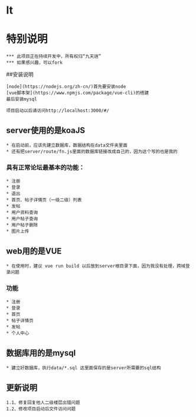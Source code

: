 # lt
# 特别说明
````
*** 此项目正在持续开发中，所有权归“九天逍”
*** 如果感兴趣，可以fork
````

##安装说明
````
[node](https://nodejs.org/zh-cn/)首先要安装node
[vue脚本架](https://www.npmjs.com/package/vue-cli)的搭建
最后安装mysql

项目启动以后请访问http://localhost:3000/#/
````
## server使用的是koaJS
````````````````````
* 在启动前，应该先建立数据库，数据结构在data文件夹里面
* 还有把server/route/fn.js里面的数据库链接改成自己的，因为这个写的也是我的
````````````````````
### 具有正常论坛最基本的功能：
````````````````````
* 注册
* 登录
* 退出
* 首页、帖子详情页（一级二级）列表
* 发帖
* 用户资料查询
* 用户帖子查询
* 用户帖子删除
* 图片上传
````````````````````
## web用的是VUE 
````````````````````
* 在使用时，建议 vue run build 以后放到server根目录下面，因为我没有处理，跨域登录问题
````````````````````
### 功能
````````````````````
* 注册
* 登录
* 首页
* 帖子详情页
* 发帖
* 个人中心
````````````````````
## 数据库用的是mysql
````````````````````
* 建立好数据库，执行data/*.sql 这里面保存的是server所需要的sql结构
````````````````````
## 更新说明
``````
1.1、修复回复他人二级楼层出错问题
1.2、修改项目启动后文件访问问题
``````


